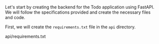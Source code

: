 Let's start by creating the backend for the Todo application using FastAPI. We will follow the specifications provided and create the necessary files and code.

First, we will create the `requirements.txt` file in the `api` directory.

api/requirements.txt
